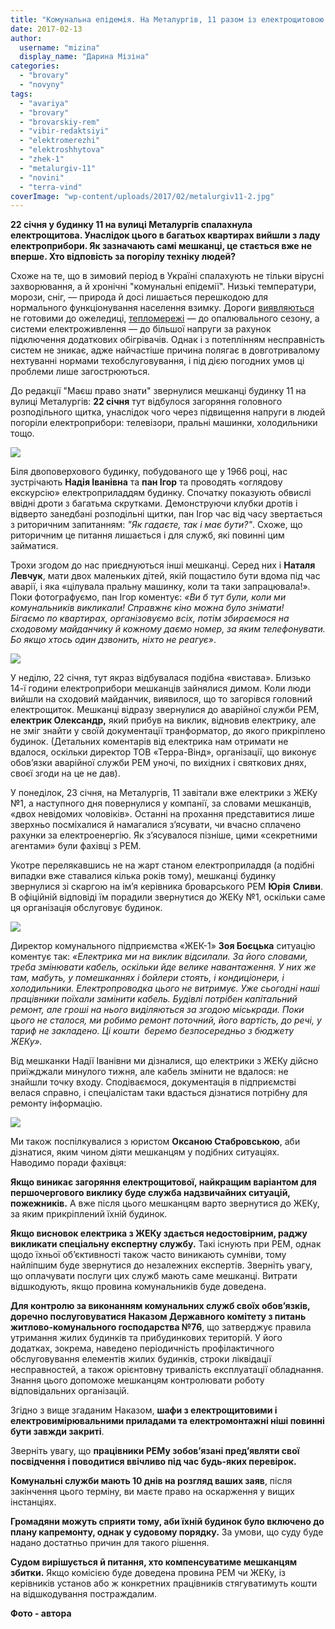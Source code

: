 ```yaml
---
title: "Комунальна епідемія. На Металургів, 11 разом із електрощитовою згоріла техніка мешканців"
date: 2017-02-13
author: 
  username: "mizina"
  display_name: "Дарина Мізіна"
categories: 
  - "brovary"
  - "novyny"
tags: 
  - "avariya"
  - "brovary"
  - "brovarskiy-rem"
  - "vibir-redaktsiyi"
  - "elektromerezhi"
  - "elektroshhytova"
  - "zhek-1"
  - "metalurgiv-11"
  - "novini"
  - "terra-vind"
coverImage: "wp-content/uploads/2017/02/metalurgiv11-2.jpg"
---
```


**22 січня у будинку 11 на вулиці Металургів спалахнула електрощитова. Унаслідок цього в багатьох квартирах вийшли з ладу електроприбори. Як зазначають самі мешканці, це стається вже не вперше. Хто відповість за погорілу техніку людей?**

Схоже на те, що в зимовий період в Україні спалахують не тільки вірусні захворювання, а й хронічні "комунальні епідемії". Низькі температури, морози, сніг, — природа й досі лишається перешкодою для нормального функціонування населення взимку. Дороги [виявляються](https://mpz.brovary.org/zasnizheni-brovary-yak-chystyat-misto-fotoreportazh/) не готовими до ожеледиці, [тепломережі](https://mpz.brovary.org/brovary-na-dobu-lyshylys-bez-vody-ta-opalennya-cherez-proryv-kanalizatsijnogo-kolektora-komunalnyky/) — до опалювального сезону, а системи електроживлення — до більшої напруги за рахунок підключення додаткових обігрівачів. Однак і з потеплінням несправність систем не зникає, адже найчастіше причина полягає в довготривалому нехтуванні нормами техобслуговування, і під дією погодних умов ці проблеми лише загострюються.

До редакції "Маєш право знати" звернулися мешканці будинку 11 на вулиці Металургів: **22 січня** тут відбулося загоряння головного розподільного щитка, унаслідок чого через підвищення напруги в людей погоріли електроприбори: телевізори, пральні машинки, холодильники тощо.

[![](https://mpz.brovary.org/wp-content/uploads/2017/02/metalurgiv11-4.jpg)](https://mpz.brovary.org/wp-content/uploads/2017/02/metalurgiv11-4.jpg)

Біля двоповерхового будинку, побудованого ще у 1966 році, нас зустрічають **Надія Іванівна** та **пан Ігор** та проводять «оглядову екскурсію» електроприладдям будинку. Спочатку показують обвислі ввідні дроти з багатьма скрутками. Демонструючи клубки дротів і відверто занедбані розподільні щитки, пан Ігор час від часу звертається з риторичним запитанням: _"Як гадаєте, так і має бути?"_. Схоже, що риторичним це питання лишається і для служб, які повинні цим займатися.

Трохи згодом до нас приєднуються інші мешканці. Серед них і **Наталя Левчук**, мати двох маленьких дітей, якій пощастило бути вдома під час аварії, і яка «цілувала пральну машинку, коли та таки запрацювала!». Поки фотографуємо, пан Ігор коментує: _«Ви б тут були, коли ми комунальників викликали! Справжнє кіно можна було знімати! Бігаємо по квартирах, організовуємо всіх, потім збираємося на сходовому майданчику й кожному даємо номер, за яким телефонувати. Бо якщо хтось один дзвонить, ніхто не реагує»_.

[![](https://mpz.brovary.org/wp-content/uploads/2017/02/metalurgiv11-3.jpg)](https://mpz.brovary.org/wp-content/uploads/2017/02/metalurgiv11-3.jpg)

У неділю, 22 січня, тут якраз відбувалася подібна «вистава». Близько 14-ї години електроприбори мешканців зайнялися димом. Коли люди вийшли на сходовий майданчик, виявилося, що то загорівся головний електрощиток. Мешканці відразу звернулися до аварійної служби РЕМ, **електрик Олександр,** який прибув на виклик, відновив електрику, але не зміг знайти у своїй документації транформатор, до якого прикріплено будинок. (Детальних коментарів від електрика нам отримати не вдалося, оскільки директор ТОВ «Терра-Вінд», організації, що виконує обов’язки аварійної служби РЕМ уночі, по вихідних і святкових днях, своєї згоди на це не дав).

У понеділок, 23 січня, на Металургів, 11 завітали вже електрики з ЖЕКу №1, а наступного дня повернулися у компанії, за словами мешканців, «двох невідомих чоловіків». Останні на прохання представитися лише зверхньо посміхалися й намагалися з’ясувати, чи вчасно сплачено рахунки за електроенергію. Як з’ясувалося пізніше, цими «секретними агентами» були фахівці з РЕМ.

Укотре перелякавшись не на жарт станом електроприладдя (а подібні випадки вже ставалися кілька років тому), мешканці будинку звернулися зі скаргою на ім’я керівника броварського РЕМ **Юрія** **Сливи**. В офіційній відповіді їм порадили звернутися до ЖЕКу №1, оскільки саме ця організація обслуговує будинок.

[![](https://mpz.brovary.org/wp-content/uploads/2017/02/metalurgiv11-1.jpg)](https://mpz.brovary.org/wp-content/uploads/2017/02/metalurgiv11-1.jpg)

Директор комунального підприємства «ЖЕК-1» **Зоя Боєцька** ситуацію коментує так: _«Електрика ми на виклик відсилали. За його словами, треба змінювати кабель, оскільки йде велике навантаження. У них же там, мабуть, у помешканнях і бойлери стоять, і кондиціонери, і холодильники. Електропроводка цього не витримує. Уже сьогодні наші працівники поїхали замінити кабель. Будівлі потрібен капітальний ремонт, але гроші на нього виділяються за згодою міськради. Поки цього не сталося, ми робимо ремонт поточний, його вартість, до речі, у тариф не закладено. Ці кошти  беремо безпосередньо з бюджету ЖЕКу»._

Від мешканки Надії Іванівни ми дізналися, що електрики з ЖЕКу дійсно приїжджали минулого тижня, але кабель змінити не вдалося: не знайшли точку входу. Сподіваємося, документація в підприємстві велася справно, і спеціалістам таки вдасться дізнатися потрібну для ремонту інформацію.

[![](https://mpz.brovary.org/wp-content/uploads/2017/02/metalurgiv11-2.jpg)](https://mpz.brovary.org/wp-content/uploads/2017/02/metalurgiv11-2.jpg)

Ми також поспілкувалися з юристом **Оксаною Стабровською**, аби дізнатися, яким чином діяти мешканцям у подібних ситуаціях. Наводимо поради фахівця:

**Якщо виникає загоряння електрощитової, найкращим варіантом для першочергового виклику буде служба надзвичайних ситуацій, пожежників.** А вже після цього мешканцям варто звернутися до ЖЕКу, за яким прикріплений їхній будинок.

**Якщо висновок електрика з ЖЕКу здається недостовірним, раджу викликати спеціальну експертну службу.** Такі існують при РЕМ, однак щодо їхньої об’єктивності також часто виникають сумніви, тому найліпшим буде звернутися до незалежних експертів. Зверніть увагу, що оплачувати послуги цих служб мають саме мешканці. Витрати відшкодують, якщо провина комунальників буде доведена.

**Для контролю за виконанням комунальних служб своїх обов’язків, доречно послуговуватися Наказом Державного комітету з питань житлово-комунального господарства №76**, що затверджує правила утримання жилих будинків та прибудинкових територій. У його додатках, зокрема, наведено періодичність профілактичного обслуговування елементів жилих будинків, строки ліквідації несправностей, а також орієнтовну тривалість експлуатації обладнання. Знання цього допоможе мешканцям контролювати роботу відповідальних організацій.

Згідно з вище згаданим Наказом, **шафи з електрощитовими і електровимірювальними приладами та електромонтажні ніші повинні бути завжди закриті**.

Зверніть увагу, що **працівники РЕМу зобов’язані пред’являти свої посвідчення і поводитися ввічливо під час будь-яких перевірок.**

**Комунальні служби мають 10 днів на розгляд ваших заяв**, після закінчення цього терміну, ви маєте право на оскарження у вищих інстанціях.

**Громадяни можуть сприяти тому, аби їхній будинок було включено до плану капремонту, однак у судовому порядку.** За умови, що суду буде надано достатньо причин для такого рішення.

**Судом вирішується й питання, хто компенсуватиме мешканцям збитки.** Якщо комісією буде доведена провина РЕМ чи ЖЕКу, із керівників установ або ж конкретних працівників стягуватимуть кошти на відшкодування постраждалим.

**Фото - автора**
